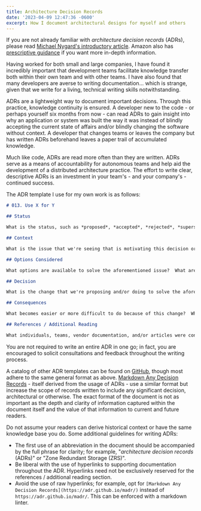 ```yaml
---
title: Architecture Decision Records
date: '2023-04-09 12:47:36 -0600'
excerpt: How I document architectural designs for myself and others
---
```


If you are not already familiar with *architecture decision records* (ADRs), please read [Michael Nygard's introductory article](https://cognitect.com/blog/2011/11/15/documenting-architecture-decisions).  Amazon also has [prescriptive guidance](https://docs.aws.amazon.com/prescriptive-guidance/latest/architectural-decision-records/adr-process.html) if you want more in-depth information.

Having worked for both small and large companies, I have found it incredibly important that development teams facilitate knowledge transfer both within their own team and with other teams.  I have also found that many developers are averse to writing documentation...  which is strange, given that we write for a living, technical writing skills notwithstanding.

ADRs are a lightweight way to document important decisions.  Through this practice, knowledge continuity is ensured.  A developer new to the code - or perhaps yourself six months from now - can read ADRs to gain insight into why an application or system was built the way it was instead of blindly accepting the current state of affairs and/or blindly changing the software without context.  A developer that changes teams or leaves the company but has written ADRs beforehand leaves a paper trail of accumulated knowledge.

Much like code, ADRs are read more often than they are written.  ADRs serve as a means of accountability for autonomous teams and help aid the development of a distributed architecture practice.  The effort to write clear, descriptive ADRs is an investment in your team's - and your company's - continued success.

The ADR template I use for my own work is as follows:

``` markdown
# 013. Use X for Y

## Status

What is the status, such as *proposed*, *accepted*, *rejected*, *superseded*, etc.?  If *superseded* by a subsequent decision, link to the subsequent decision.  Include the date that the status change was made.

## Context

What is the issue that we're seeing that is motivating this decision or change?  Are there any sociotechnical and/or budgetary concerns that must be factored into the decision?  Hyperlinks to supporting documentation and metrics captured at time of writing are encouraged.

## Options Considered

What options are available to solve the aforementioned issue?  What are the tradeoffs associated with each option?  Hyperlinks to supporting documentation are encouraged.

## Decision

What is the change that we're proposing and/or doing to solve the aforementioned issue?

## Consequences

What becomes easier or more difficult to do because of this change?  What are the immediate action items?

## References / Additional Reading

What individuals, teams, vendor documentation, and/or articles were consulted when gathering information throughout the decision-making process?
```

You are not required to write an entire ADR in one go; in fact, you are encouraged to solicit consultations and feedback throughout the writing process.

A catalog of other ADR templates can be found on [GitHub](https://github.com/joelparkerhenderson/architecture-decision-record#adr-example-templates), though most adhere to the same general format as above.  [Markdown Any Decision Records](https://adr.github.io/madr/) - itself derived from the usage of ADRs - use a similar format but increase the scope of records written to include any significant decision, architectural or otherwise.  The exact format of the document is not as important as the depth and clarity of information captured within the document itself and the value of that information to current and future readers.

Do not assume your readers can derive historical context or have the same knowledge base you do.  Some additional guidelines for writing ADRs:

- The first use of an abbreviation in the document should be accompanied by the full phrase for clarity; for example, "*architecture decision records* (ADRs)" or "Zone Redundant Storage (ZRS)".
- Be liberal with the use of hyperlinks to supporting documentation throughout the ADR.  Hyperlinks need not be exclusively reserved for the references / additional reading section.
- Avoid the use of raw hyperlinks; for example, opt for `[Markdown Any Decision Records](https://adr.github.io/madr/)` instead of `https://adr.github.io/madr/`.  This can be enforced with a markdown linter.
